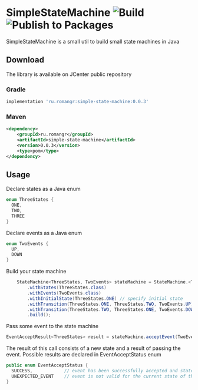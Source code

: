 # SimpleStateMachine ![Build](https://github.com/romangr/SimpleStateMachine/workflows/Build/badge.svg) ![Publish to Packages](https://github.com/romangr/SimpleStateMachine/workflows/Publish%20to%20Packages/badge.svg?branch=master&event=release) 

SimpleStateMachine is a small util to build small state machines in Java

## Download
The library is available on JCenter public repository

### Gradle
```groovy
implementation 'ru.romangr:simple-state-machine:0.0.3'
```

### Maven
```xml
<dependency>
	<groupId>ru.romangr</groupId>
	<artifactId>simple-state-machine</artifactId>
	<version>0.0.3</version>
	<type>pom</type>
</dependency>
```


## Usage

Declare states as a Java enum
```java
enum ThreeStates {
  ONE,
  TWO,
  THREE
}
```

Declare events as a Java enum
```java
enum TwoEvents {
  UP,
  DOWN
}
```

Build your state machine
```java
    StateMachine<ThreeStates, TwoEvents> stateMachine = StateMachine.<ThreeStates, TwoEvents>builder()
        .withStates(ThreeStates.class)                                      // specify a list valid states
        .withEvents(TwoEvents.class)                                        // specify a list valid events
        .withInitialState(ThreeStates.ONE) // specify initial state         // specify an initial state
        .withTransition(ThreeStates.ONE, ThreeStates.TWO, TwoEvents.UP)     // declare some valid transitions
        .withTransition(ThreeStates.TWO, ThreeStates.ONE, TwoEvents.DOWN)
        .build();
```

Pass some event to the state machine
```java
EventAcceptResult<ThreeStates> result = stateMachine.acceptEvent(TwoEvents.UP);
```

The result of this call consists of a new state and a result of passing the event. Possible results are declared in EventAcceptStatus enum
```java
public enum EventAcceptStatus {
  SUCCESS,            // event has been successfully accepted and state machine have made a transition
  UNEXPECTED_EVENT    // event is not valid for the current state of the state machine, the state hasn't changed
}
```
